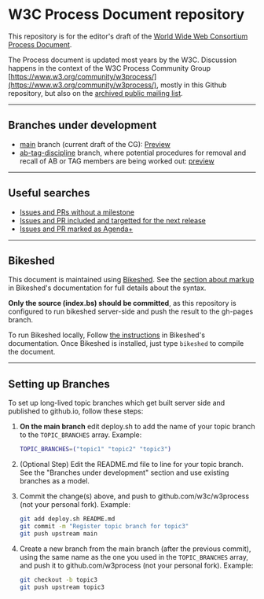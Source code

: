 # W3C Process Document repository


This repository is for the editor's draft of the [World Wide Web Consortium Process Document](https://www.w3.org/policies/process/).

The Process document is updated most years by the W3C.
Discussion happens in the context of the W3C Process Community Group
[https://www.w3.org/community/w3process/](https://www.w3.org/community/w3process/), mostly in this Github repository, but also on the <a href="https://lists.w3.org/Archives/Public/public-w3process/">archived public mailing list</a>.

----
## Branches under development

* [main](https://github.com/w3c/process/tree/main) branch (current draft of the CG):
[Preview](https://www.w3.org/policies/process/drafts/)
* [ab-tag-discipline](https://github.com/w3c/process/tree/ab-tag-discipline) branch, where potential procedures for removal and recall of AB or TAG members are being worked out: [preview](https://www.w3.org/policies/process/drafts/ab-tag-discipline/)

----
## Useful searches

* [Issues and PRs without a milestone](https://github.com/w3c/process/issues?q=is%3Aopen%20no%3Amilestone)
* [Issues and PR included and targetted for the next release](https://github.com/w3c/process/issues?q=is%3Aopen%20milestone%3A%22Process%202024%2F2025%22%20)
* [Issues and PR marked as Agenda+](https://github.com/w3c/process/issues?q=%20label%3AAgenda%2B%20)

----
## Bikeshed

This document is maintained using [Bikeshed](https://tabatkins.github.io/bikeshed/).
See the [section about markup](https://tabatkins.github.io/bikeshed/#markup-shortcuts) in Bikeshed's documentation for full details about the syntax.

**Only the source (index.bs) should be committed**,
as this repository is configured to run bikeshed server-side and push the result to the gh-pages branch.

To run Bikeshed locally,
Follow [the instructions](https://tabatkins.github.io/bikeshed/#installing) in Bikeshed's documentation.
Once Bikeshed is installed, just type `bikeshed` to compile the document.

----
## Setting up Branches

To set up long-lived topic branches which get built server side and published to github.io,
follow these steps:

1. **On the main branch** edit deploy.sh to add the name of your topic branch to the `TOPIC_BRANCHES` array. Example:

    ```bash
    TOPIC_BRANCHES=("topic1" "topic2" "topic3")
    ```

2. (Optional Step) Edit the README.md file to line for your topic branch.
   See the "Branches under development" section and use existing branches as a model.

3. Commit the change(s) above, and push to github.com/w3c/w3process (not your personal fork). Example:

    ```bash
    git add deploy.sh README.md
    git commit -m "Register topic branch for topic3"
    git push upstream main
    ```

4. Create a new branch from the main branch (after the previous commit), using the same name as the one you used in the `TOPIC_BRANCHES` array, and push it to github.com/w3process (not your personal fork). Example:

    ```bash
    git checkout -b topic3
    git push upstream topic3
    ```
